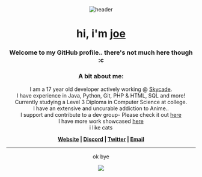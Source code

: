 <div align="center">
<img alt="header" src="https://pic.funnygifsbox.com/uploads/2019/05/funnygifsbox.com-2019-05-22-12-24-43-5.gif">
  <br>
  <h1>hi, i'm <a href="https://joe.hypews.com">joe</a></h1>
    <h3>Welcome to my GitHub profile.. there's not much here though :c</h1>
  <h3>A bit about me:</h3>
  <p>I am a 17 year old developer actively working @ <a href="https://skycade.net">Skycade</a>.<br>
    I have experience in Java, Python, Git, PHP & HTML, SQL and more!<br>
    Currently studying a Level 3 Diploma in Computer Science at college.<br>
    I have an extensive and uncurable addiction to Anime..<br>
    I support and contribute to a dev group- Please check it out <a href="https://github.deltapvp.club">here</a><br>
    I have more work showcased <a href="https://mywork.hypews.com">here</a><br>
    i like cats
  </p>
  <p><b><a href="">Website</a> | <a href="https://discord.gg/K5apS39m9m">Discord</a> | <a href="https://twitter.com/joehosten_">Twitter</a> | <a href="mailto:me@hypews.com">Email</a></b>
  </p>
  <hr>
  <p>ok bye</p><img src="https://thumbs.gfycat.com/JaggedOpenAfricanhornbill-size_restricted.gif">
  </div>
<ln>
